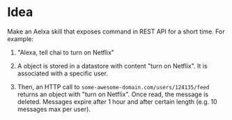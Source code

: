 # Idea
Make an Aelxa skill that exposes command in REST API for a short time. For example:

1. "Alexa, tell chai to turn on Netflix"

2. A object is stored in a datastore with content "turn on Netflix". It is associated with a specific user.

3. Then, an HTTP call to `some-awesome-domain.com/users/124135/feed` returns an object with "turn on Netflix". Once read, the message is deleted. Messages expire after 1 hour and after certain length (e.g. 10 messages max per user).

